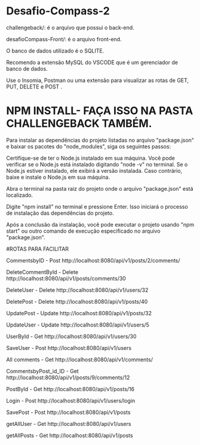 # Desafio-Compass-2
challengeback/: é o arquivo que possui o back-end.

desafioCompass-Front/: é o arquivo front-end.

O banco de dados utilizado é o SQLITE. 

Recomendo a extensão MySQL do VSCODE que é um gerenciador de banco de dados.

Use o Insomia, Postman ou uma extensão para visualizar as rotas de GET, PUT, DELETE e POST
.
# NPM INSTALL- FAÇA ISSO NA PASTA CHALLENGEBACK TAMBÉM.

Para instalar as dependências do projeto listadas no arquivo "package.json" e baixar os pacotes do "node_modules", siga os seguintes passos:

Certifique-se de ter o Node.js instalado em sua máquina. Você pode verificar se o Node.js está instalado digitando "node -v" no terminal. Se o Node.js estiver instalado, ele exibirá a versão instalada. Caso contrário, baixe e instale o Node.js em sua máquina.

Abra o terminal na pasta raiz do projeto onde o arquivo "package.json" está localizado.

Digite "npm install" no terminal e pressione Enter. Isso iniciará o processo de instalação das dependências do projeto.

Após a conclusão da instalação, você pode executar o projeto usando "npm start" ou outro comando de execução especificado no arquivo "package.json".

#ROTAS PARA FACILITAR


CommentsbyID - Post
http://localhost:8080/api/v1/posts/2/comments/

DeleteCommentById - Delete
http://localhost:8080/api/v1/posts/comments/30

DeleteUser - Delete
http://localhost:8080/api/v1/users/32

DeletePost - Delete
http://localhost:8080/api/v1/posts/40

UpdatePost - Update
http://localhost:8080/api/v1/posts/32

UpdateUser - Update
http://localhost:8080/api/v1/users/5

UserById - Get
http://localhost:8080/api/v1/users/30

SaveUser -  Post
http://localhost:8080/api/v1/users

All comments - Get
http://localhost:8080/api/v1/comments/

CommentsbyPost_id_ID - Get
http://localhost:8080/api/v1/posts/9/comments/12

PostById - Get
http://localhost:8080/api/v1/posts/16

Login - Post
http://localhost:8080/api/v1/users/login

SavePost  - Post
http://localhost:8080/api/v1/posts

getAllUser - Get
http://localhost:8080/api/v1/users

getAllPosts - Get
http://localhost:8080/api/v1/posts


